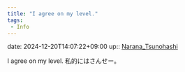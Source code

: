 ```yaml
---
title: "I agree on my level."
tags:
 - Info
---
```


date: 2024-12-20T14:07:22+09:00
up:: [Narana_Tsunohashi](Bar/Novel/Nacaria/Narana_Tsunohashi.md)

I agree on my level.
私的にはさんせー。